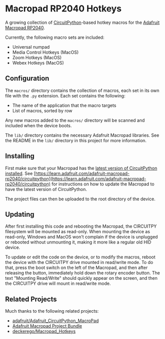 # Macropad RP2040 Hotkeys

A growing collection of [CircuitPython](https://circuitpython.org/board/adafruit_macropad_rp2040/)-based hotkey macros for the [Adafruit Macropad RP2040](https://learn.adafruit.com/adafruit-macropad-rp2040).

Currently, the following macro sets are included:

- Universal numpad
- Media Control Hotkeys (MacOS)
- Zoom Hotkeys (MacOS)
- Webex Hotkeys (MacOS)

## Configuration

The `macros/` directory contains the collection of macros, each set in its own file with the `.py` extension. Each set contains the following:

- The name of the application that the macro targets
- List of macros, sorted by row

Any new macros added to the `macros/` directory will be scanned and included when the device boots.

The `lib/` directory contains the necessary Adafruit Macropad libraries. See the README in the `lib/` directory in this project for more information.

## Installing

First make sure that your Macropad has the [latest version of CircuitPython installed](https://circuitpython.org/board/adafruit_macropad_rp2040/). See [https://learn.adafruit.com/adafruit-macropad-rp2040/circuitpython](https://learn.adafruit.com/adafruit-macropad-rp2040/circuitpython) for instructions on how to update the Macropad to have the latest version of CircuitPython.

The project files can then be uploaded to the root directory of the device.

## Updating

After first installing this code and rebooting the Macropad, the CIRCUITPY filesystem will be mounted as read-only. When mounting the device as read-only, Windows and MacOS won't complain if the device is unplugged or rebooted without unmounting it, making it more like a regular old HID device.

To update or edit the code on the device, or to modify the macros, reboot the device with the CIRCUITPY drive mounted in read/write mode. To do that, press the boot switch on the left of the Macropad, and then after releasing the button, immediately hold down the rotary encoder button. The text "Mounting Read/Write" should quickly appear on the screen, and then the CIRCUITPY drive will mount in read/write mode.

## Related Projects

Much thanks to the following related projects:

- [adafruit/Adafruit_CircuitPython_MacroPad](https://github.com/adafruit/Adafruit_CircuitPython_MacroPad)
- [Adafruit Macropad Project Bundle](https://learn.adafruit.com/macropad-hotkeys/project-code)
- [deckerego/Macropad_Hotkeys](https://github.com/deckerego/Macropad_Hotkeys)